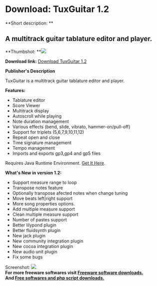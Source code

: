 # Download: TuxGuitar 1.2

**Short description: **

## A multitrack guitar tablature editor and player.

  
**Thumbshot: **![](http://www.freewarefiles.com/screenshot/tuxguitar_md.gif)   
  
**Download link:** [Download TuxGuitar 1.2](http://freesoftwares.boysofts.com/TuxGuitar_program_33853.html)  
  

**Publisher's Description**  
  

TuxGuitar is a multitrack guitar tablature editor and player.

**Features:**

  * Tablature editor 
  * Score Viewer 
  * Multitrack display 
  * Autoscroll while playing 
  * Note duration management 
  * Various effects (bend, slide, vibrato, hammer-on/pull-off) 
  * Support for triplets (5,6,7,9,10,11,12) 
  * Repeat open and close 
  * Time signature management 
  * Tempo management 
  * Imports and exports gp3,gp4 and gp5 files 

Requires Java Runtime Environment. [Get It
Here](http://www.java.com/en/download/manual.jsp).

**What's New in version 1.2:**

  * Support measure range to loop 
  * Transpose notes feature 
  * Optionally transpose afected notes when change tuning 
  * Move beats left|right support 
  * More song properties options. 
  * Add multiple measure support 
  * Clean multiple measure support 
  * Number of pastes support 
  * Better lilypond plugin 
  * Better fluidsynth plugin 
  * New jack plugin 
  * New community integration plugin 
  * New cocoa integration plugin 
  * New audio unit plugin 
  * Fix some bugs 

  
  
Screenshot: ![](http://www.freewarefiles.com/screenshot/tuxguitar.gif)  
**For more freeware softwares visit [Freeware software downloads.](http://freesoftwares.boysofts.com/)**   
**And [Free softwares and php script downloads.](http://www.boysofts.com/)**

